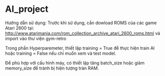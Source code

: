 # AI_project
Hướng dẫn sử dụng:
Trước khi sử dụng, cần dowload ROMS của các game Atari 2600 tại: http://www.atarimania.com/rom_collection_archive_atari_2600_roms.html và import vào thư viện gym-retro


Trong phần Hyperparemeter, thiết lập training = True để thực hiện train AI hoặc training = False nếu chỉ muốn xem và test model.


Để phù hợp với cấu hình máy, có thiết lập tăng batch_size hoặc giảm memory_size để tránh bị hiện tượng tràn RAM. 
